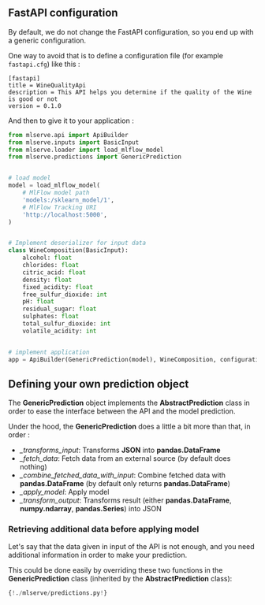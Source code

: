 ## FastAPI configuration

By default, we do not change the FastAPI configuration, so you end up with a generic configuration.

One way to avoid that is to define a configuration file (for example `fastapi.cfg`) like this : 

```
[fastapi]
title = WineQualityApi
description = This API helps you determine if the quality of the Wine is good or not
version = 0.1.0
```

And then to give it to your application : 

```python
from mlserve.api import ApiBuilder
from mlserve.inputs import BasicInput
from mlserve.loader import load_mlflow_model
from mlserve.predictions import GenericPrediction


# load model
model = load_mlflow_model(
    # MlFlow model path
    'models:/sklearn_model/1',
    # MlFlow Tracking URI
    'http://localhost:5000',
)


# Implement deserializer for input data
class WineComposition(BasicInput):
    alcohol: float
    chlorides: float
    citric_acid: float
    density: float
    fixed_acidity: float
    free_sulfur_dioxide: int
    pH: float
    residual_sugar: float
    sulphates: float
    total_sulfur_dioxide: int
    volatile_acidity: int


# implement application
app = ApiBuilder(GenericPrediction(model), WineComposition, configuration_path='fastapi.cfg').build_api()
```

## Defining your own prediction object

The **GenericPrediction** object implements the **AbstractPrediction** class in order to ease the interface between the API and the model prediction.

Under the hood, the **GenericPrediction** does a little a bit more than that, in order : 

- *_transforms_input*: Transforms **JSON** into **pandas.DataFrame** 
- *_fetch_data*: Fetch data from an external source (by default does nothing)
- *_combine_fetched_data_with_input*: Combine fetched data with **pandas.DataFrame** (by default only returns **pandas.DataFrame**)
- *_apply_model*: Apply model 
- *_transform_output*: Transforms result (either **pandas.DataFrame**, **numpy.ndarray**, **pandas.Series**) into JSON

### Retrieving additional data before applying model

Let's say that the data given in input of the API is not enough, and you need additional information in order to make your prediction. 

This could be done easily by overriding these two functions in the **GenericPrediction** class (inherited by the **AbstractPrediction** class): 


```python hl_lines="28 29 30 31 32 33 34 35 36 37 38"
{!./mlserve/predictions.py!}
```
